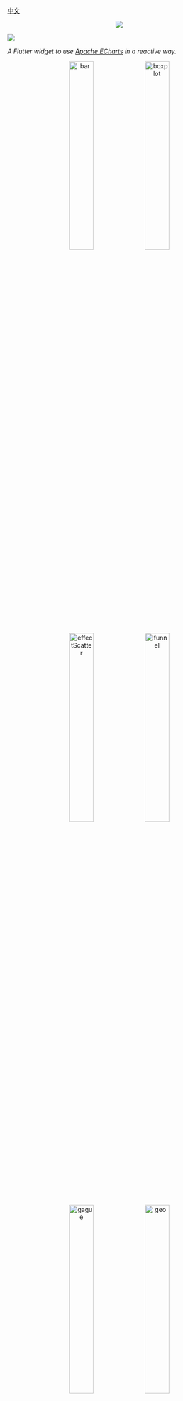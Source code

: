 [中文](https://github.com/entronad/flutter_echarts/blob/master/README_CN.md) 

<p align="center">
<img src="https://raw.githubusercontent.com/entronad/flutter_echarts/master/doc/logo.png" />
</p>

<p align="left">
<a href="https://pub.dev/packages/flutter_echarts">
<img src="https://img.shields.io/pub/v/flutter_echarts.svg" />
</a>
</p>

*A Flutter widget to use [Apache ECharts](https://github.com/apache/incubator-echarts) in a reactive way.* 

<div align="center">
<img src="https://user-images.githubusercontent.com/19553554/52197440-843a5200-289a-11e9-8601-3ce8d945b04a.gif" width="33%" height="33%" alt="bar"/>
<img src="https://user-images.githubusercontent.com/19553554/52360729-ad640980-2a77-11e9-84e2-feff7e11aea5.gif" width="33%" height="33%" alt="boxplot"/>
<img src="https://user-images.githubusercontent.com/19553554/52535290-4b611800-2d87-11e9-8bf2-b43a54a3bda8.png" width="33%" height="33%" alt="effectScatter"/>
<img src="https://user-images.githubusercontent.com/19553554/52332816-ac5eb800-2a36-11e9-8227-3538976f447d.gif" width="33%" height="33%" alt="funnel"/>
<img src="https://user-images.githubusercontent.com/19553554/52332988-0b243180-2a37-11e9-9db8-eb6b8c86a0de.png" width="33%" height="33%" alt="gague"/>
<img src="https://user-images.githubusercontent.com/19553554/52344575-133f9980-2a56-11e9-93e0-568e484936ce.gif" width="33%" height="33%" alt="geo"/>
<img src="https://user-images.githubusercontent.com/19553554/52727805-f7f20280-2ff0-11e9-91ab-cd99848e3127.gif" width="33%" height="33%" alt="graph"/>
<img src="https://user-images.githubusercontent.com/19553554/52345115-6534ef00-2a57-11e9-80cd-9cbfed252139.gif" width="33%" height="33%" alt="heatmap"/>
<img src="https://user-images.githubusercontent.com/19553554/52345490-4a16af00-2a58-11e9-9b43-7bbc86aa05b6.gif" width="33%" height="33%" alt="kline"/>
<img src="https://user-images.githubusercontent.com/19553554/52346064-b7770f80-2a59-11e9-9e03-6dae3a8c637d.gif" width="33%" height="33%" alt="line"/>
<img src="https://user-images.githubusercontent.com/19553554/52347117-248ba480-2a5c-11e9-8402-5a94054dca50.gif" width="33%" height="33%" alt="liquid"/>
<img src="https://user-images.githubusercontent.com/19553554/52347915-0a52c600-2a5e-11e9-8039-41268238576c.gif" width="33%" height="33%" alt="map"/>
<img src="https://user-images.githubusercontent.com/19553554/52535013-e48e2f80-2d83-11e9-8886-ac0d2122d6af.png" width="33%" height="33%" alt="parallel"/>
<img src="https://user-images.githubusercontent.com/19553554/52348202-bb596080-2a5e-11e9-84a7-60732be0743a.gif" width="33%" height="33%" alt="pie"/>
<img src="https://user-images.githubusercontent.com/19553554/52533994-932b7380-2d76-11e9-93b4-0de3132eb941.gif" width="33%" height="33%" alt="radar"/>
<img src="https://user-images.githubusercontent.com/19553554/52348431-420e3d80-2a5f-11e9-8cab-7b415592dc77.gif" width="33%" height="33%" alt="scatter"/>
<img src="https://user-images.githubusercontent.com/19553554/52348737-01fb8a80-2a60-11e9-94ac-dacbd7b58811.png" width="33%" height="33%" alt="wordCloud"/>
<img src="https://user-images.githubusercontent.com/19553554/52433989-4f075b80-2b49-11e9-9979-ef32c2d17c96.gif" width="33%" height="33%" alt="bar3D"/>
<img src="https://user-images.githubusercontent.com/19553554/52464826-4baab900-2bb7-11e9-8299-776f5ee43670.gif" width="33%" height="33%" alt="line3D"/>
<img src="https://user-images.githubusercontent.com/19553554/52802261-8d0cfe00-30ba-11e9-8ae7-ae0773770a59.gif" width="33%" height="33%" alt="sankey"/>
<img src="https://user-images.githubusercontent.com/19553554/52464647-aee81b80-2bb6-11e9-864e-c544392e523a.gif" width="33%" height="33%" alt="scatter3D"/>
<img src="https://user-images.githubusercontent.com/19553554/52465183-a55fb300-2bb8-11e9-8c10-4519c4e3f758.gif" width="33%" height="33%" alt="surface3D"/>
<img src="https://user-images.githubusercontent.com/19553554/52798246-7ebae400-30b2-11e9-8489-6c10339c3429.gif" width="33%" height="33%" alt="themeRiver"/>
<img src="https://user-images.githubusercontent.com/19553554/52349544-c2ce3900-2a61-11e9-82af-28aaaaae0d67.gif" width="33%" height="33%" alt="overlap"/>
</div>

# Features

> **Note**: 
>
> - Null safety is supported now.
> - With Echarts 5 inside.
> - Since based on webview, only mobile(Android, iOS) is supported.
> - There May be some unstability with some widgets and Echarts extensions.
> - If you have trouble in rendering charts in "Movable Widgets"(ListView, SliverView, PageVIew...) on iOS, try setting `reloadAfterInit` to `true` .



**Reactive Updating**

The most exciting feature of Flutter widgets and React components is that the view can update reactively when data changes. Thanks to ECharts' data driven architecture, `flutter_echarts` implements a reactive way to connect charts with data. The charts automatically re-render when data in the `option` property changes.

**Two Way Communication**

The `onMessage` and `extraScript` properties provide a way to set two-way event communication between Flutter and JavaScript.

**Configurable Extensions**

ECharts has a lot of [extensions](https://echarts.apache.org/en/download-extension.html). The `extensions` property allows you to inject the extension scripts as raw strings. In this way, you can copy these scripts to your source code without being confusing by assets dirs.

# Installing

Add this to your package's pubspec.yaml file:

```yaml
dependencies:
  flutter_echarts: #latest version
```

Now in your Dart code, you can use:

```dart
import 'package:flutter_echarts/flutter_echarts.dart';  
```

Details see [pub.dev](https://pub.dev/packages/flutter_echarts#-installing-tab-).

# Usage

The `flutter_echarts` package itself is very simple to use, just like a common `statelessWidget`:

> Details about the `option` object is in the [Echarts docs](https://echarts.apache.org/en/option.html) or [Echarts examples](https://echarts.apache.org/examples/en/index.html).

```
Container(
  child: Echarts(
  option: '''
    {
      xAxis: {
        type: 'category',
        data: ['Mon', 'Tue', 'Wed', 'Thu', 'Fri', 'Sat', 'Sun']
      },
      yAxis: {
        type: 'value'
      },
      series: [{
        data: [820, 932, 901, 934, 1290, 1330, 1320],
        type: 'line'
      }]
    }
  ''',
  ),
  width: 300,
  height: 250,
)
```



See the full [flutter_echarts_example](https://github.com/entronad/flutter_echarts/tree/master/example).

# Widget Properties

**option**

*String*

*( required )*

ECharts is mainly configured by passing a string value to the JavaScript `option` property. 

You can use `jsonEncode()` function in `dart:convert` to convert data in Dart object form:

```
source: ${jsonEncode(_data1)},
```

Because JavaScript don't have `'''`, you can use this operator to reduce some escape operators for quotas:

```
Echarts(
  option: '''
  
    // option string
    
  ''',
),
```

To use images in option properties, we suggest the Base64 [Data URL](https://developer.mozilla.org/en-US/docs/Web/HTTP/Basics_of_HTTP/Data_URIs) :

```
image: 'data:image/png;base64,iVBORw0KG...',
```

**extraScript**

*String*

JavaScript which will execute after the `Echarts.init()` and before any `chart.setOption()`. The widget has a Javascript channel named `Messager`, so you can use this identifier to send messages from JavaScript to Flutter:

```
extraScript: '''
  chart.on('click', (params) => {
    if(params.componentType === 'series') {
        Messager.postMessage('anything');
    }
  });
''',
```

**onMessage**

*void Function(String)?*

Function to handle the message sent by `Messager.postMessage()` in `extraScript` .

**extensions**

*List\<String\>*

List of strings are from Echarts extensions, such as themes, components, WebGL, and languages. You can download them [from the official ECharts extension list](https://echarts.apache.org/en/download-extension.html). Insert extensions as raw strings:

```
const liquidPlugin = r'''

  // copy from liquid.min.js

''';
```

**theme**

*String*

You can [download built-in ECharts themes](https://echarts.apache.org/en/download-theme.html) or build your own custom themes with [the ECharts theme builder](https://echarts.baidu.com/theme-builder/). Copy the theme script into the `extensions` param and register the theme name with this param.

**captureAllGestures**

*bool*

*( default: false )*

Setting `captureAllGestures` to `true` is useful when handling 3D rotation and data zoom bars. Note that setting prevents containers like ListViews from reacting to gestures on the charts.

If true, `captureHorizontalGestures` and `captureVerticalGestures` are forced true.

**captureHorizontalGestures**

*bool*

*( default: false )*

Only capture horizontal gestures.

**captureVerticalGestures**

*bool*

*( default: false )*

Only capture vertical gestures.

**onLoad**

*void Function(WebViewController)?*

The callback when first time the chart is loaded and rendered. You can get the webview controller from this function to do your magic.

**reloadAfterInit**

*bool*

*( default: false )*

If you have trouble in rendering charts in "Movable Widgets"(ListView, SliverView, PageVIew...) on iOS, try setting `reloadAfterInit` to `true` .

**onWebResourceError**

*void Function(WebViewController, Exception)?*

Handle the web resource error.

# Blog

[Reactive Echarts Flutter Widget](https://medium.com/@entronad/reactive-echarts-flutter-widget-fedab7f3c52f) 

[A performance optimization of Flutter WebView](https://levelup.gitconnected.com/a-performance-optimization-of-flutter-webview-6afa1a5b4300?source=your_stories_page---------------------------)



---

If you have any suggestions or requests, please open an [issue](https://github.com/entronad/flutter_echarts/issues).

*The gallery GIF is from [chenjiandongx](https://github.com/chenjiandongx)*
